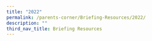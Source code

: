 ```yaml
---
title: "2022"
permalink: /parents-corner/Briefing-Resources/2022/
description: ""
third_nav_title: Briefing Resources
---
```

